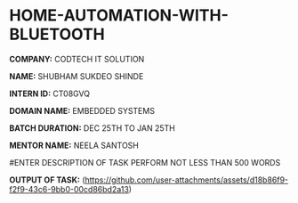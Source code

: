 # HOME-AUTOMATION-WITH-BLUETOOTH


**COMPANY:** CODTECH IT SOLUTION

**NAME:** SHUBHAM SUKDEO SHINDE

**INTERN ID:** CT08GVQ

**DOMAIN NAME:** EMBEDDED SYSTEMS

**BATCH DURATION:** DEC 25TH TO JAN 25TH

**MENTOR NAME:** NEELA SANTOSH

#ENTER DESCRIPTION OF TASK PERFORM NOT LESS THAN 500 WORDS

**OUTPUT OF TASK:** (https://github.com/user-attachments/assets/d18b86f9-f2f9-43c6-9bb0-00cd86bd2a13)

